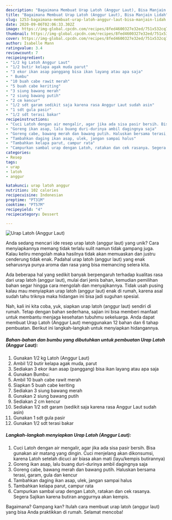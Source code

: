 ```yaml
---
description: "Bagaimana Membuat Urap Latoh (Anggur Laut), Bisa Manjain Lidah"
title: "Bagaimana Membuat Urap Latoh (Anggur Laut), Bisa Manjain Lidah"
slug: 1253-bagaimana-membuat-urap-latoh-anggur-laut-bisa-manjain-lidah
date: 2020-09-06T02:06:33.302Z
image: https://img-global.cpcdn.com/recipes/8fed4600327e32ed/751x532cq70/urap-latoh-anggur-laut-foto-resep-utama.jpg
thumbnail: https://img-global.cpcdn.com/recipes/8fed4600327e32ed/751x532cq70/urap-latoh-anggur-laut-foto-resep-utama.jpg
cover: https://img-global.cpcdn.com/recipes/8fed4600327e32ed/751x532cq70/urap-latoh-anggur-laut-foto-resep-utama.jpg
author: Isabelle Mann
ratingvalue: 3.4
reviewcount: 7
recipeingredient:
- "1/2 kg Latoh Anggur Laut"
- "1/2 butir kelapa agak muda parut"
- "3 ekor ikan asap panggang bisa ikan layang atau apa saja"
- " Bumbu"
- "10 buah cabe rawit merah"
- "5 buah cabe keriting"
- "3 siung bawang merah"
- "2 siung bawang putih"
- "2 cm kencur"
- "1/2 sdt garam sedikit saja karena rasa Anggur Laut sudah asin"
- "1 sdt gula pasir"
- "1/2 sdt terasi bakar"
recipeinstructions:
- "Cuci Latoh dengan air mengalir, agar jika ada sisa pasir bersih. Bisa gunakan air matang yang dingin. Cuci menjelang akan dikonsumsi, karena Latoh setelah dicuci air biasa akan mati (layu/kempis butirannya)"
- "Goreng ikan asap, lalu buang duri-durinya ambil dagingnya saja"
- "Goreng cabe, bawang merah dan bawang putih. Haluskan bersama terasi, garam, gula dan kencur"
- "Tambahkan daging ikan asap, ulek, jangan sampai halus"
- "Tambahkan kelapa parut, campur rata"
- "Campurkan sambal urap dengan Latoh, ratakan dan cek rasanya. Segera Sajikan karena butiran anggurnya akan kempis."
categories:
- Resep
tags:
- urap
- latoh
- anggur

katakunci: urap latoh anggur 
nutrition: 102 calories
recipecuisine: Indonesian
preptime: "PT31M"
cooktime: "PT57M"
recipeyield: "4"
recipecategory: Dessert

---
```



![Urap Latoh (Anggur Laut)](https://img-global.cpcdn.com/recipes/8fed4600327e32ed/751x532cq70/urap-latoh-anggur-laut-foto-resep-utama.jpg)

Anda sedang mencari ide resep urap latoh (anggur laut) yang unik? Cara menyiapkannya memang tidak terlalu sulit namun tidak gampang juga. Kalau keliru mengolah maka hasilnya tidak akan memuaskan dan justru cenderung tidak enak. Padahal urap latoh (anggur laut) yang enak seharusnya punya aroma dan rasa yang bisa memancing selera kita.



Ada beberapa hal yang sedikit banyak berpengaruh terhadap kualitas rasa dari urap latoh (anggur laut), mulai dari jenis bahan, kemudian pemilihan bahan segar hingga cara mengolah dan menyajikannya. Tidak usah pusing kalau mau menyiapkan urap latoh (anggur laut) enak di rumah, karena asal sudah tahu triknya maka hidangan ini bisa jadi suguhan spesial.


Nah, kali ini kita coba, yuk, siapkan urap latoh (anggur laut) sendiri di rumah. Tetap dengan bahan sederhana, sajian ini bisa memberi manfaat untuk membantu menjaga kesehatan tubuhmu sekeluarga. Anda dapat membuat Urap Latoh (Anggur Laut) menggunakan 12 bahan dan 6 tahap pembuatan. Berikut ini langkah-langkah untuk menyiapkan hidangannya.

<!--inarticleads1-->

##### Bahan-bahan dan bumbu yang dibutuhkan untuk pembuatan Urap Latoh (Anggur Laut):

1. Gunakan 1/2 kg Latoh (Anggur Laut)
1. Ambil 1/2 butir kelapa agak muda, parut
1. Sediakan 3 ekor ikan asap (panggang) bisa ikan layang atau apa saja
1. Gunakan  Bumbu:
1. Ambil 10 buah cabe rawit merah
1. Siapkan 5 buah cabe keriting
1. Sediakan 3 siung bawang merah
1. Gunakan 2 siung bawang putih
1. Sediakan 2 cm kencur
1. Sediakan 1/2 sdt garam (sedikit saja karena rasa Anggur Laut sudah asin)
1. Gunakan 1 sdt gula pasir
1. Gunakan 1/2 sdt terasi bakar




<!--inarticleads2-->

##### Langkah-langkah menyiapkan Urap Latoh (Anggur Laut):

1. Cuci Latoh dengan air mengalir, agar jika ada sisa pasir bersih. Bisa gunakan air matang yang dingin. Cuci menjelang akan dikonsumsi, karena Latoh setelah dicuci air biasa akan mati (layu/kempis butirannya)
1. Goreng ikan asap, lalu buang duri-durinya ambil dagingnya saja
1. Goreng cabe, bawang merah dan bawang putih. Haluskan bersama terasi, garam, gula dan kencur
1. Tambahkan daging ikan asap, ulek, jangan sampai halus
1. Tambahkan kelapa parut, campur rata
1. Campurkan sambal urap dengan Latoh, ratakan dan cek rasanya. Segera Sajikan karena butiran anggurnya akan kempis.




Bagaimana? Gampang kan? Itulah cara membuat urap latoh (anggur laut) yang bisa Anda praktikkan di rumah. Selamat mencoba!

